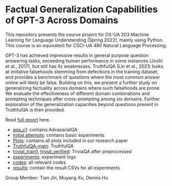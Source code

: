 # Factual Generalization Capabilities of GPT-3 Across Domains

This repository presents the course project for DS-UA 203 Machine Learning for Language Understanding (Spring 2022), mainly using Python. This course is an equivalent for CSCI-UA 480 Natural Language Processing.

GPT-3 has achieved impressive results in general purpose question answering tasks, exceeding human performance in some instances (Joshi et al., 2017), but still has its weaknesses. TruthfulQA (Lin et al., 2021) looks at imitative falsehoods stemming from defections in the training dataset, and provides a benchmark of questions where the most common answer online will likely be false. Building on this, we present a further study on generalizing factuality across domains where such falsehoods are prone. We evaluate the effectiveness of different domain combinations and prompting techniques after cross-prompting among six domains. Further exploration of the generalization capacities beyond questions present in TruthfulQA is then provided.

Read [full report](https://github.com/koapushjin/Spring2022-NLP-project/blob/main/nlp_report.pdf) here.

- [aqa_v1](https://github.com/koapushjin/Spring2022-NLP-project/tree/main/aqa_v1): contains AdvasarialQA
- [initial attempts](https://github.com/koapushjin/Spring2022-NLP-project/tree/main/initial%20attempts): contains basic experiments
- [Plots](https://github.com/koapushjin/Spring2022-NLP-project/tree/main/Plots): contains all plots included in our research paper
- [TruthfulQA-main](https://github.com/koapushjin/Spring2022-NLP-project/tree/main/TruthfulQA-main): TruthfulQA
- [trivial_train1](https://github.com/koapushjin/Spring2022-NLP-project/blob/main/trivial_train1.numbers), [trivial_verified](https://github.com/koapushjin/Spring2022-NLP-project/blob/main/trivial_verified.numbers): TriviaQA after preprocessed
- [experiments](https://github.com/koapushjin/Spring2022-NLP-project/tree/main/experiments): experiment logs
- [codes](https://github.com/koapushjin/Spring2022-NLP-project/tree/main/codes): all relevant codes
- [results](https://github.com/koapushjin/Spring2022-NLP-project/tree/main/results): contain the result CSVs for all experiments

Group Member: Tian Jin, Muyang Xu, Dennis Hu
